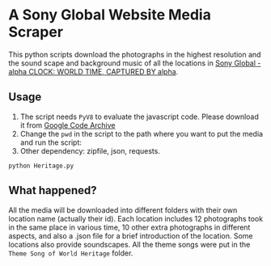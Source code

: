 # A Sony Global Website Media Scraper
This python scripts download the photographs in the highest resolution and the sound scape and background music of all the locations in [Sony Global - alpha CLOCK: WORLD TIME, CAPTURED BY alpha](www.sony.net/united/clock/).

## Usage
1. The script needs `PyV8` to evaluate the javascript code. Please download it from [Google Code Archive](https://code.google.com/archive/p/pyv8/downloads)
2. Change the `pwd` in the script to the path where you want to put the media and run the script:
3. Other dependency: zipfile, json, requests.
```
python Heritage.py
```

## What happened?
All the media will be downloaded into different folders with their own location name (actually their id).
Each location includes 12 photographs took in the same place in various time, 10 other extra photographs in different aspects, and also a .json file for a brief introduction of the location.
Some locations also provide soundscapes.
All the theme songs were put in the `Theme Song of World Heritage` folder.
